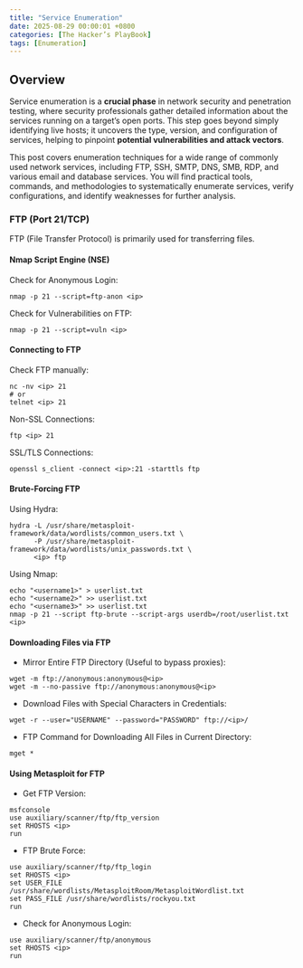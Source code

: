 ```yaml
---
title: "Service Enumeration"
date: 2025-08-29 00:00:01 +0800
categories: [The Hacker’s PlayBook]
tags: [Enumeration]
---
```


## Overview
Service enumeration is a **crucial phase** in network security and penetration testing, where security professionals gather detailed information about the services running on a target’s open ports. This step goes beyond simply identifying live hosts; it uncovers the type, version, and configuration of services, helping to pinpoint **potential vulnerabilities and attack vectors**.

This post covers enumeration techniques for a wide range of commonly used network services, including FTP, SSH, SMTP, DNS, SMB, RDP, and various email and database services. You will find practical tools, commands, and methodologies to systematically enumerate services, verify configurations, and identify weaknesses for further analysis.

### FTP (Port 21/TCP)
FTP (File Transfer Protocol) is primarily used for transferring files.

#### Nmap Script Engine (NSE)
Check for Anonymous Login:
```shell
nmap -p 21 --script=ftp-anon <ip>
```
Check for Vulnerabilities on FTP:
```shell
nmap -p 21 --script=vuln <ip>
```

#### Connecting to FTP
Check FTP manually:
```shell
nc -nv <ip> 21
# or
telnet <ip> 21
```

Non-SSL Connections:
```shell
ftp <ip> 21
```

SSL/TLS Connections:
```shell
openssl s_client -connect <ip>:21 -starttls ftp
```

#### Brute-Forcing FTP
Using Hydra:
```shell
hydra -L /usr/share/metasploit-framework/data/wordlists/common_users.txt \
      -P /usr/share/metasploit-framework/data/wordlists/unix_passwords.txt \
      <ip> ftp
```

Using Nmap:
```shell
echo "<username1>" > userlist.txt
echo "<username2>" >> userlist.txt
echo "<username3>" >> userlist.txt
nmap -p 21 --script ftp-brute --script-args userdb=/root/userlist.txt <ip>
```

#### Downloading Files via FTP
- Mirror Entire FTP Directory (Useful to bypass proxies):
```shell
wget -m ftp://anonymous:anonymous@<ip>
wget -m --no-passive ftp://anonymous:anonymous@<ip>
```

- Download Files with Special Characters in Credentials:
```shell
wget -r --user="USERNAME" --password="PASSWORD" ftp://<ip>/
```

- FTP Command for Downloading All Files in Current Directory:
```shell
mget *
```

#### Using Metasploit for FTP

- Get FTP Version:
```shell
msfconsole
use auxiliary/scanner/ftp/ftp_version
set RHOSTS <ip>
run
```

- FTP Brute Force:
```shell
use auxiliary/scanner/ftp/ftp_login
set RHOSTS <ip>
set USER_FILE /usr/share/wordlists/MetasploitRoom/MetasploitWordlist.txt
set PASS_FILE /usr/share/wordlists/rockyou.txt
run
```

- Check for Anonymous Login:
```shell
use auxiliary/scanner/ftp/anonymous
set RHOSTS <ip>
run
```
